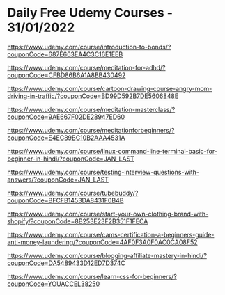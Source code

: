 # Daily Free Udemy Courses - 31/01/2022

https://www.udemy.com/course/introduction-to-bonds/?couponCode=687E663EA4C3C16E1EEB
https://www.udemy.com/course/meditation-for-adhd/?couponCode=CFBD86B6A1A8BB430492
https://www.udemy.com/course/cartoon-drawing-course-angry-mom-driving-in-traffic/?couponCode=BD99D592B7DE5606848E
https://www.udemy.com/course/meditation-masterclass/?couponCode=9AE667F02DE28947ED60
https://www.udemy.com/course/meditationforbeginners/?couponCode=E4EC89BC10B2AAA4531A
https://www.udemy.com/course/linux-command-line-terminal-basic-for-beginner-in-hindi/?couponCode=JAN_LAST
https://www.udemy.com/course/testing-interview-questions-with-answers/?couponCode=JAN_LAST
https://www.udemy.com/course/tubebuddy/?couponCode=BFCFB1453DA8431F0B4B
https://www.udemy.com/course/start-your-own-clothing-brand-with-shopify/?couponCode=8B253E23F2B351F1FECA
https://www.udemy.com/course/cams-certification-a-beginners-guide-anti-money-laundering/?couponCode=4AF0F3A0F0AC0CA08F52
https://www.udemy.com/course/blogging-affiliate-mastery-in-hindi/?couponCode=DA5489433D12ED7D374C
https://www.udemy.com/course/learn-css-for-beginners/?couponCode=YOUACCEL38250
